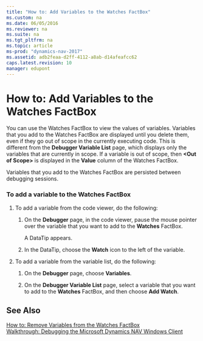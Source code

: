 ```yaml
---
title: "How to: Add Variables to the Watches FactBox"
ms.custom: na
ms.date: 06/05/2016
ms.reviewer: na
ms.suite: na
ms.tgt_pltfrm: na
ms.topic: article
ms-prod: "dynamics-nav-2017"
ms.assetid: adb2feaa-d2ff-4112-a8ab-d14afeafcc62
caps.latest.revision: 10
manager: edupont
---
```

# How to: Add Variables to the Watches FactBox
You can use the Watches FactBox to view the values of variables. Variables that you add to the Watches FactBox are displayed until you delete them, even if they go out of scope in the currently executing code. This is different from the **Debugger Variable List** page, which displays only the variables that are currently in scope. If a variable is out of scope, then **\<Out of Scope>** is displayed in the **Value** column of the Watches FactBox.  
  
 Variables that you add to the Watches FactBox are persisted between debugging sessions.  
  
### To add a variable to the Watches FactBox  
  
1.  To add a variable from the code viewer, do the following:  
  
    1.  On the **Debugger** page, in the code viewer, pause the mouse pointer over the variable that you want to add to the **Watches** FactBox.  
  
         A DataTip appears.  
  
    2.  In the DataTip, choose the **Watch** icon to the left of the variable.  
  
2.  To add a variable from the variable list, do the following:  
  
    1.  On the **Debugger** page, choose **Variables**.  
  
    2.  On the **Debugger Variable List** page, select a variable that you want to add to the **Watches** FactBox, and then choose **Add Watch**.  
  
## See Also  
 [How to: Remove Variables from the Watches FactBox](How-to--Remove-Variables-from-the-Watches-FactBox.md)   
 [Walkthrough: Debugging the Microsoft Dynamics NAV Windows Client](Walkthrough--Debugging-the-Microsoft-Dynamics-NAV-Windows-Client.md)